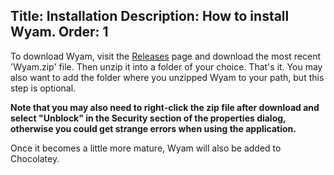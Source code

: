 Title: Installation
Description: How to install Wyam.
Order: 1
---
To download Wyam, visit the [Releases](https://github.com/Wyamio/Wyam/releases) page and download the most recent 'Wyam.zip' file. Then unzip it into a folder of your choice. That's it. You may also want to add the folder where you unzipped Wyam to your path, but this step is optional. 

**Note that you may also need to right-click the zip file after download and select "Unblock" in the Security section of the properties dialog, otherwise you could get strange errors when using the application.**

Once it becomes a little more mature, Wyam will also be added to Chocolatey.